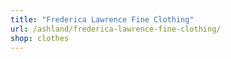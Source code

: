 ```yaml
---
title: "Frederica Lawrence Fine Clothing"
url: /ashland/frederica-lawrence-fine-clothing/
shop: clothes
---
```

